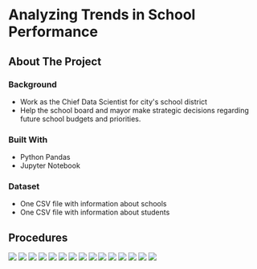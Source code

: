 # Analyzing Trends in School Performance

## About The Project

### Background

* Work as the Chief Data Scientist for city's school district
* Help the  school board and mayor make strategic decisions regarding future school budgets and priorities.

### Built With

* Python Pandas
* Jupyter Notebook

### Dataset

* One CSV file with information about schools
* One CSV file with information about students

## Procedures

<img src = "images/1.JPG" >
<img src = "images/2.JPG" >
<img src = "images/3.JPG" >
<img src = "images/4.JPG" >
<img src = "images/5.JPG" >
<img src = "images/6.JPG" >
<img src = "images/7.JPG" >
<img src = "images/8.JPG" >
<img src = "images/9.JPG" >
<img src = "images/10.JPG" >
<img src = "images/11.JPG" >
<img src = "images/12.JPG" >
<img src = "images/13.JPG" >
<img src = "images/14.JPG" >
<img src = "images/15.JPG" >

